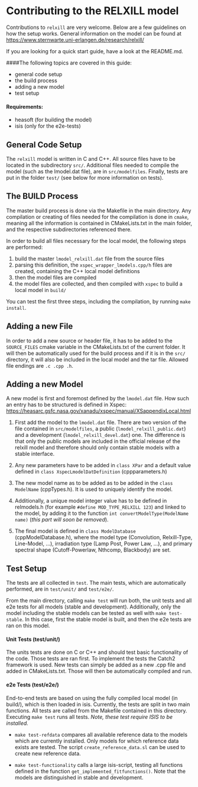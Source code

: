 # Contributing to the RELXILL model

Contributions to `relxill` are very welcome. Below are a few guidelines 
on how the setup works. General information on the model can be found at
https://www.sternwarte.uni-erlangen.de/research/relxill/

If you are looking for a quick start guide, have a look at the README.md.


####The following topics are covered in this guide:
* general code setup
* the build process
* adding a new model
* test setup 

#### Requirements:
* heasoft (for building the model)
* isis (only for the e2e-tests)

## General Code Setup 

The `relxill` model is written in C and C++. All source files have to be
located in the subdirectory `src/`. Additional files needed to compile the
model (such as the lmodel.dat file), are in `src/modelfiles`. Finally, tests
are put in the folder `test/` (see below for more information on tests).



## The BUILD Process 

The master build process is done via the Makefile in the main
directory. Any compilation or creating of files needed for the
compilation is done in `cmake`, meaning all the information is 
contained in CMakeLists.txt in the main folder, and the respective
subdirectories referenced there.

In order to build all files necessary for the local model, the following steps are performed:
1) build the master `lmodel_relxill.dat` file from the source files 
2) parsing this definition, the `xspec_wrapper_lmodels.cpp/h` files are created, 
   containing the C++ local model definitions
3) then the model files are compiled
4) the model files are collected, and then compiled with `xspec` to build a local model in `build/`

You can test the first three steps, including the compilation, by running `make install`.  

## Adding a new File

In order to add a new source or header file, it has to be added to the `SOURCE_FILES` cmake variable
in the CMakeLists.txt of the current folder. It will then be automatically used for the build process
and if it is in the `src/` directory, it will also be included in the local model and the tar file. Allowed
file endings are `.c .cpp .h`.

## Adding a new Model

A new model is first and foremost defined by the `lmodel.dat` file. How such an entry 
has to be structured is defined 
in Xspec: https://heasarc.gsfc.nasa.gov/xanadu/xspec/manual/XSappendixLocal.html

1)  First add the model to the `lmodel.dat` file. There are two version of the file contained in 
`src/modelfiles`, a public (`lmodel_relxill_public.dat`) and a development (`lmodel_relxill_devel.dat`) one. 
The difference is that only the public models are included in the official release of the relxill model and 
therefore should only contain stable models with a stable interface.

2) Any new parameters have to be added in `class XPar` and a default value defined  in 
   `class XspecLmodelDatDefinition` (cppparameters.h)

3) The new model name as to be added as to be added in the `class ModelName` (cppTypes.h). 
   It is used to uniquely identify the model.
   
4) Additionally, a unique model integer 
   value has to be defined in relmodels.h (for example `#define MOD_TYPE_RELXILL 123`)  and 
   linked to the model, by adding it to the function `int convertModelType(ModelName name)`
   (*this part will soon be removed*).

5) The final model is defined in `class ModelDatabase` (cppModelDatabase.h), where the 
   model type (Convolution, Relxill-Type, Line-Model, ...), 
   irradiation type (Lamp Post, Power Law, ...), and
   primary spectral shape (Cutoff-Powerlaw, Nthcomp, Blackbody) are set. 



## Test Setup

The tests are all collected in `test`. The main tests, which are automatically performed, 
are in `test/unit/` and `test/e2e/`. 

From the main directory, calling `make test` will run both, the unit tests and all e2e tests for all
models (stable and development). Additionally, only the model including the stable models can be 
tested as well with `make test-stable`. In this case, first the stable model is built, and then 
the e2e tests are ran on this model. 

#### Unit Tests (test/unit/)
The units tests are done on C or C++ and should test
basic functionality of the code. Those tests are ran first. To implement the tests the Catch2 
framework is used. New tests can simply be added as a new .cpp file and added in CMakeLists.txt.
Those will then be automatically compiled and run.

#### e2e Tests (test/e2e/)
End-to-end tests are based on using the fully compiled local model (in build/), which is then loaded in isis.
Currently, the tests are split in two main functions. All tests are called from the Makefile contained
in this directory. Executing `make test` runs all tests. *Note, these test require ISIS to be installed.*

* `make test-refdata` compares all available reference data to the models which are currently installed. 
Only models for which reference data exists are tested. The script `create_reference_data.sl` can be used 
  to create new reference data.

* `make test-functionality` calls a large isis-script, testing all functions defined in the function
`get_implemented_fitfunctions()`. Note that the models are distinguished in stable and development.
